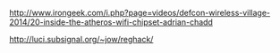 
http://www.irongeek.com/i.php?page=videos/defcon-wireless-village-2014/20-inside-the-atheros-wifi-chipset-adrian-chadd

http://luci.subsignal.org/~jow/reghack/